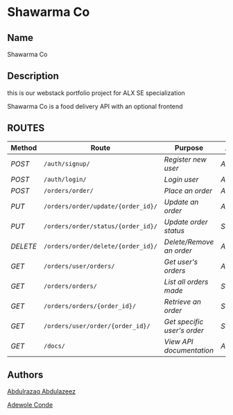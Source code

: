 
# Shawarma Co

## Name

Shawarma Co

## Description

this is our webstack portfolio project for ALX SE specialization

Shawarma Co is a food delivery API with an optional frontend

## ROUTES

| Method | Route | Purpose |Access|
| ------- | ----- | ------------- | ------------- |
| *POST* | ```/auth/signup/``` | *Register new user*| *All users*|
| *POST* | ```/auth/login/``` | *Login user*|*All users*|
| *POST* | ```/orders/order/``` | *Place an order*|*All users*|
| *PUT* | ```/orders/order/update/{order_id}/``` | *Update an order*|*All users*|
| *PUT* | ```/orders/order/status/{order_id}/``` | *Update order status*|*Superuser*|
| *DELETE* | ```/orders/order/delete/{order_id}/``` | *Delete/Remove an order* |*All users*|
| *GET* | ```/orders/user/orders/``` | *Get user's orders*|*All users*|
| *GET* | ```/orders/orders/``` | *List all orders made*|*Superuser*|
| *GET* | ```/orders/orders/{order_id}/``` | *Retrieve an order*|*Superuser*|
| *GET* | ```/orders/user/order/{order_id}/``` | *Get specific user's order*| *Superuser*
| *GET* | ```/docs/``` | *View API documentation*|*All users*|

## Authors

[Abdulrazaq Abdulazeez](https://github.com/aycrown77)

[Adewole Conde](https://github.com/phatboislym)
